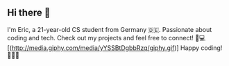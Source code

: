 ## Hi there 👋
I'm Eric, a 21-year-old CS student from Germany 🇩🇪. Passionate about coding and tech. Check out my projects and feel free to connect! 🚀💻
[(http://media.giphy.com/media/yYSSBtDgbbRzq/giphy.gif)]
Happy coding! 👨‍💻✨
